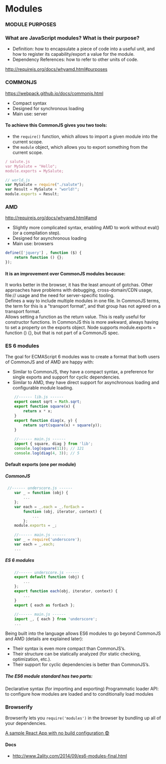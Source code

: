 # Modules

### MODULE PURPOSES
### **What are JavaScript modules?** What is their purpose?
- Definition: how to encapsulate a piece of code into a useful unit, and how to register its capability/export a value for the module.
- Dependency References: how to refer to other units of code.   

http://requirejs.org/docs/whyamd.html#purposes  

### COMMONJS
https://webpack.github.io/docs/commonjs.html  

- Compact syntax
- Designed for synchronous loading
- Main use: server

#### To achieve this CommonJS gives you two tools:

- the `require()` function, which allows to import a given module into the current scope.
- the `module` object, which allows you to export something from the current scope.

```javascript
/ salute.js
var MySalute = "Hello";
module.exports = MySalute;
```
```javascript
// world.js
var MySalute = require("./salute");
var Result = MySalute + "world!";
module.exports = Result;
```
### AMD

http://requirejs.org/docs/whyamd.html#amd

- Slightly more complicated syntax, enabling AMD to work without eval() (or a compilation step).
- Designed for asynchronous loading
- Main use: browsers

```javascript
define(['jquery'] , function ($) {
    return function () {};
});
```

#### It is an improvement over CommonJS modules because:   
It works better in the browser, it has the least amount of gotchas. Other approaches have problems with debugging, cross-domain/CDN usage, file:// usage and the need for server-specific tooling.  
Defines a way to include multiple modules in one file. In CommonJS terms, the term for this is a "transport format", and that group has not agreed on a transport format.   
Allows setting a function as the return value. This is really useful for constructor functions. In CommonJS this is more awkward, always having to set a property on the exports object. Node supports module.exports = function () {}, but that is not part of a CommonJS spec.  

### ES 6 modules
The goal for ECMAScript 6 modules was to create a format that both users of CommonJS and of AMD are happy with:

- Similar to CommonJS, they have a compact syntax, a preference for single exports and support for cyclic dependencies.
- Similar to AMD, they have direct support for asynchronous loading and configurable module loading.

```javascript
    //------ lib.js ------
    export const sqrt = Math.sqrt;
    export function square(x) {
        return x * x;
    }
    export function diag(x, y) {
        return sqrt(square(x) + square(y));
    }
    
    //------ main.js ------
    import { square, diag } from 'lib';
    console.log(square(11)); // 121
    console.log(diag(4, 3)); // 5
```

#### Default exports (one per module)

##### CommonJS
```javascript
 //------ underscore.js ------
    var _ = function (obj) {
        ...
    };
    var each = _.each = _.forEach =
        function (obj, iterator, context) {
            ...
        };
    module.exports = _;
    
    //------ main.js ------
    var _ = require('underscore');
    var each = _.each;
    ...
```

##### ES 6 modules
```javascript
    //------ underscore.js ------
    export default function (obj) {
        ...
    };
    export function each(obj, iterator, context) {
        ...
    }
    export { each as forEach };
    
    //------ main.js ------
    import _, { each } from 'underscore';
    ...
```

Being built into the language allows ES6 modules to go beyond CommonJS and AMD (details are explained later):

- Their syntax is even more compact than CommonJS’s.
- Their structure can be statically analyzed (for static checking, optimization, etc.).
- Their support for cyclic dependencies is better than CommonJS’s.

##### The ES6 module standard has two parts:

Declarative syntax (for importing and exporting)
Programmatic loader API: to configure how modules are loaded and to conditionally load modules

### Browserify
Browserify lets you `require('modules')` in the browser by bundling up all of your dependencies.  

[A sample React App with no build configuration :fearful:](https://github.com/juliomatcom/react-babel-browserify-sample-app)


#### Docs
- http://www.2ality.com/2014/09/es6-modules-final.html
